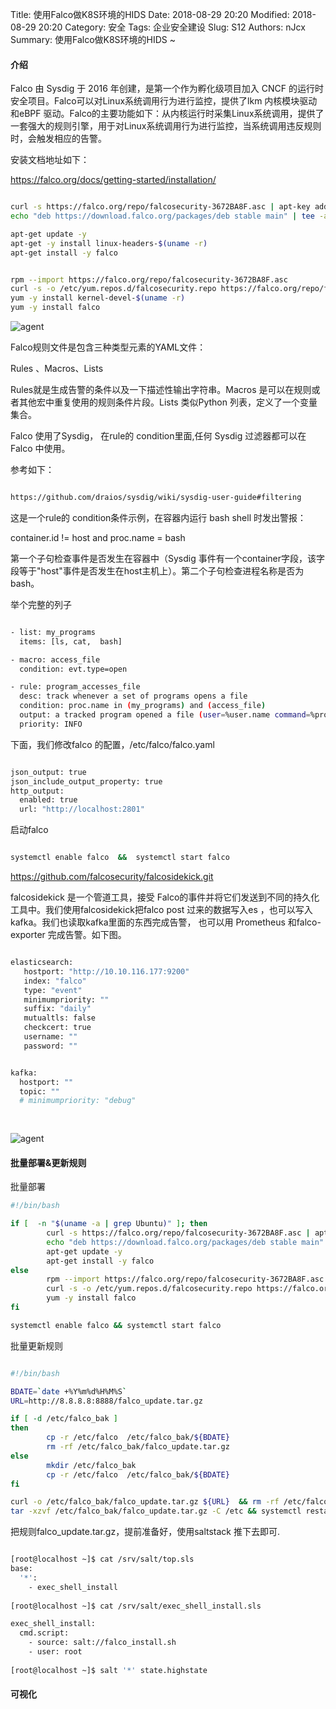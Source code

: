 Title: 使用Falco做K8S环境的HIDS
Date: 2018-08-29 20:20
Modified: 2018-08-29 20:20
Category: 安全
Tags: 企业安全建设
Slug: S12
Authors: nJcx
Summary: 使用Falco做K8S环境的HIDS ~


#### 介绍

Falco 由 Sysdig 于 2016 年创建，是第一个作为孵化级项目加入 CNCF 的运行时安全项目。Falco可以对Linux系统调用行为进行监控，提供了lkm 内核模块驱动和eBPF 驱动。Falco的主要功能如下：从内核运行时采集Linux系统调用，提供了一套强大的规则引擎，用于对Linux系统调用行为进行监控，当系统调用违反规则时，会触发相应的告警。

安装文档地址如下：

https://falco.org/docs/getting-started/installation/


```bash

curl -s https://falco.org/repo/falcosecurity-3672BA8F.asc | apt-key add -
echo "deb https://download.falco.org/packages/deb stable main" | tee -a /etc/apt/sources.list.d/falcosecurity.list

apt-get update -y
apt-get -y install linux-headers-$(uname -r)
apt-get install -y falco


```


```bash

rpm --import https://falco.org/repo/falcosecurity-3672BA8F.asc
curl -s -o /etc/yum.repos.d/falcosecurity.repo https://falco.org/repo/falcosecurity-rpm.repo
yum -y install kernel-devel-$(uname -r)
yum -y install falco

```




![agent](../images/imag1e.png)

Falco规则文件是包含三种类型元素的YAML文件：

Rules 、Macros、Lists

Rules就是生成告警的条件以及一下描述性输出字符串。Macros 是可以在规则或者其他宏中重复使用的规则条件片段。Lists 类似Python 列表，定义了一个变量集合。

Falco 使用了Sysdig， 在rule的 condition里面,任何 Sysdig 过滤器都可以在 Falco 中使用。

参考如下：

```bash

https://github.com/draios/sysdig/wiki/sysdig-user-guide#filtering

```

这是一个rule的 condition条件示例，在容器内运行 bash shell 时发出警报：

container.id != host and proc.name = bash

第一个子句检查事件是否发生在容器中（Sysdig 事件有一个container字段，该字段等于"host"事件是否发生在host主机上）。第二个子句检查进程名称是否为bash。



举个完整的列子


```bash

- list: my_programs
  items: [ls, cat,  bash]

- macro: access_file
  condition: evt.type=open

- rule: program_accesses_file
  desc: track whenever a set of programs opens a file
  condition: proc.name in (my_programs) and (access_file)
  output: a tracked program opened a file (user=%user.name command=%proc.cmdline file=%fd.name)
  priority: INFO

```


下面，我们修改falco 的配置，/etc/falco/falco.yaml 




```bash

json_output: true
json_include_output_property: true
http_output:
  enabled: true
  url: "http://localhost:2801"

```


启动falco


```bash

systemctl enable falco  &&  systemctl start falco


```



https://github.com/falcosecurity/falcosidekick.git


falcosidekick 是一个管道工具，接受 Falco的事件并将它们发送到不同的持久化工具中。我们使用falcosidekick把falco post 过来的数据写入es ，也可以写入kafka。我们也读取kafka里面的东西完成告警， 也可以用 Prometheus 和falco-exporter 完成告警。如下图。


```bash

elasticsearch:
   hostport: "http://10.10.116.177:9200" 
   index: "falco" 
   type: "event"
   minimumpriority: "" 
   suffix: "daily" 
   mutualtls: false 
   checkcert: true 
   username: "" 
   password: "" 


kafka:
  hostport: "" 
  topic: "" 
  # minimumpriority: "debug" 
  
  
```



![agent](../images/WechatIMG171123.jpeg)



####  批量部署&更新规则

批量部署

```bash
#!/bin/bash

if [  -n "$(uname -a | grep Ubuntu)" ]; then
		curl -s https://falco.org/repo/falcosecurity-3672BA8F.asc | apt-key add -
		echo "deb https://download.falco.org/packages/deb stable main" | tee -a /etc/apt/sources.list.d/falcosecurity.list
		apt-get update -y
		apt-get install -y falco
else
		rpm --import https://falco.org/repo/falcosecurity-3672BA8F.asc
		curl -s -o /etc/yum.repos.d/falcosecurity.repo https://falco.org/repo/falcosecurity-rpm.repo
		yum -y install falco
fi  

systemctl enable falco && systemctl start falco

```


批量更新规则

```bash

#!/bin/bash

BDATE=`date +%Y%m%d%H%M%S`
URL=http://8.8.8.8:8888/falco_update.tar.gz

if [ -d /etc/falco_bak ]
then
        cp -r /etc/falco  /etc/falco_bak/${BDATE}
        rm -rf /etc/falco_bak/falco_update.tar.gz
else
        mkdir /etc/falco_bak 
        cp -r /etc/falco  /etc/falco_bak/${BDATE}
fi

curl -o /etc/falco_bak/falco_update.tar.gz ${URL}  && rm -rf /etc/falco 
tar -xzvf /etc/falco_bak/falco_update.tar.gz -C /etc && systemctl restart falco


```

把规则falco_update.tar.gz，提前准备好，使用saltstack 推下去即可.


```bash

[root@localhost ~]$ cat /srv/salt/top.sls   
base:
  '*':
    - exec_shell_install
 
[root@localhost ~]$ cat /srv/salt/exec_shell_install.sls   

exec_shell_install:                                      
  cmd.script:                                
    - source: salt://falco_install.sh                           
    - user: root                               
   
[root@localhost ~]$ salt '*' state.highstate  

```




####   可视化






